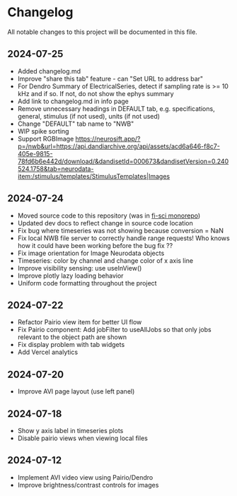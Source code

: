 # Changelog

All notable changes to this project will be documented in this file.

## 2024-07-25

* Added changelog.md
* Improve "share this tab" feature - can "Set URL to address bar"
* For Dendro Summary of ElectricalSeries, detect if sampling rate is >= 10 kHz and if so. If not, do not show the ephys summary
* Add link to changelog.md in info page
* Remove unnecessary headings in DEFAULT tab, e.g. specifications, general, stimulus (if not used), units (if not used)
* Change "DEFAULT" tab name to "NWB"
* WIP spike sorting
* Support RGBImage https://neurosift.app/?p=/nwb&url=https://api.dandiarchive.org/api/assets/acd6a646-f8c7-405e-9815-78fd6b6e442d/download/&dandisetId=000673&dandisetVersion=0.240524.1758&tab=neurodata-item:/stimulus/templates/StimulusTemplates|Images


## 2024-07-24

* Moved source code to this repository (was in [fi-sci monorepo](https://github.com/magland/fi-sci))
* Updated dev docs to reflect change in source code location
* Fix bug where timeseries was not showing because conversion = NaN
* Fix local NWB file server to correctly handle range requests! Who knows how it could have been working before the bug fix ??
* Fix image orientation for Image Neurodata objects
* Timeseries: color by channel and change color of x axis line
* Improve visibility sensing: use useInView()
* Improve plotly lazy loading behavior
* Uniform code formatting throughout the project

## 2024-07-22

* Refactor Pairio view item for better UI flow
* Fix Pairio component: Add jobFilter to useAllJobs so that only jobs relevant to the object path are shown
* Fix display problem with tab widgets
* Add Vercel analytics

## 2024-07-20

* Improve AVI page layout (use left panel)

## 2024-07-18

* Show y axis label in timeseries plots
* Disable pairio views when viewing local files

## 2024-07-12

* Implement AVI video view using Pairio/Dendro
* Improve brightness/contrast controls for images

